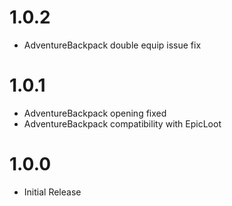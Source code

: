 # 1.0.2
* AdventureBackpack double equip issue fix

# 1.0.1
* AdventureBackpack opening fixed
* AdventureBackpack compatibility with EpicLoot

# 1.0.0
 * Initial Release
